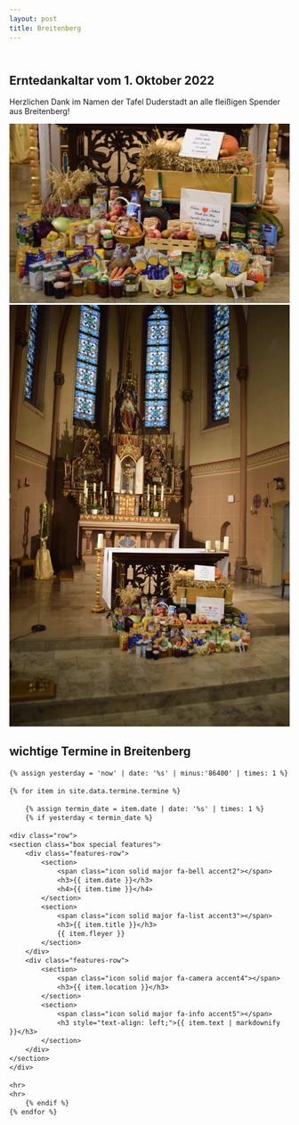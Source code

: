```yaml
---
layout: post
title: Breitenberg
---
```



<section id="main" class="container">

<section class="box special">
    <header class="major">
    </header>
    <h2>Erntedankaltar vom 1. Oktober 2022</h2>
    <p>Herzlichen Dank im Namen der Tafel Duderstadt an alle fleißigen Spender aus Breitenberg!</p>
    <span class="image featured"><img src="images/erntedank2022.jpg" alt="" /></span>
    <span class="image featured"><img src="images/erntedank2022_2.jpg" alt="" /></span>
</section>

<section class="box special">
    <h2>wichtige Termine in Breitenberg</h2>
</section>

<!-- awesome font icons look at https://github.com/FortAwesome/Font-Awesome/tree/master/svgs/solid -->




    {% assign yesterday = 'now' | date: '%s' | minus:'86400' | times: 1 %}

    {% for item in site.data.termine.termine %}

        {% assign termin_date = item.date | date: '%s' | times: 1 %}
        {% if yesterday < termin_date %}

    <div class="row">
    <section class="box special features">
        <div class="features-row">
            <section>
                <span class="icon solid major fa-bell accent2"></span>
                <h3>{{ item.date }}</h3>
                <h4>{{ item.time }}</h4>
            </section>
            <section>
                <span class="icon solid major fa-list accent3"></span>
                <h3>{{ item.title }}</h3>
                {{ item.fleyer }}
            </section>
        </div>
        <div class="features-row">
            <section>
                <span class="icon solid major fa-camera accent4"></span>
                <h3>{{ item.location }}</h3>
            </section>
            <section>
                <span class="icon solid major fa-info accent5"></span>
                <h3 style="text-align: left;">{{ item.text | markdownify }}</h3>
            </section>
        </div>
    </section>
    </div>

    <hr>
    <hr>
        {% endif %}
    {% endfor %}

</section>
